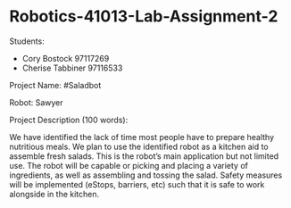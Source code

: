 # Robotics-41013-Lab-Assignment-2
Students:
- Cory Bostock 97117269
- Cherise Tabbiner 97116533

Project Name: #Saladbot

Robot:  Sawyer

Project Description (100 words):

We have identified the lack of time most people have to prepare healthy nutritious meals. We plan to use the identified robot as a kitchen aid to assemble fresh salads. This is the robot’s main application but not limited use. The robot will be capable or picking and placing a variety of ingredients, as well as assembling and tossing the salad.  Safety measures will be implemented (eStops, barriers, etc) such that it is safe to work alongside in the kitchen.
